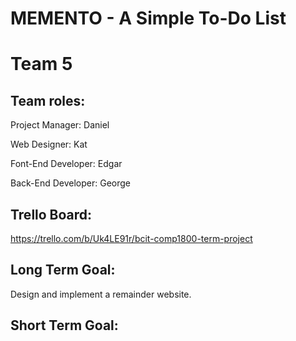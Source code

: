 # MEMENTO - A Simple To-Do List

# Team 5

## Team roles:

Project Manager: Daniel

Web Designer: Kat

Font-End Developer: Edgar

Back-End Developer: George

## Trello Board:
https://trello.com/b/Uk4LE91r/bcit-comp1800-term-project

## Long Term Goal:

Design and implement a remainder website.

## Short Term Goal:
